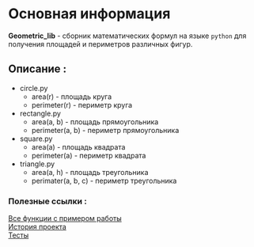# Основная информация
**Geometric_lib** - сборник математических формул на языке `python`  для получения площадей и периметров различных фигур.
## Описание :
- circle.py 
  - area(r) - площадь круга
  - perimeter(r) - периметр круга
- rectangle.py
  - area(a, b) - площадь прямоугольника
  - perimeter(a, b) - периметр прямоугольника
- square.py
  - area(a) - площадь квадрата
  - perimeter(a) - периметр квадрата
- triangle.py
  - area(a, h) - площадь треугольника
  - perimater(a, b, c) - периметр треугольника
### Полезные ссылки :
[Все функции с примером работы](Functions.md)\
[История проекта](Commits.md)\
[Тесты](Tests.md)